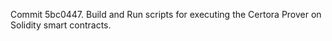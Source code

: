 Commit 5bc0447.                    Build and Run scripts for executing the Certora Prover on Solidity smart contracts.